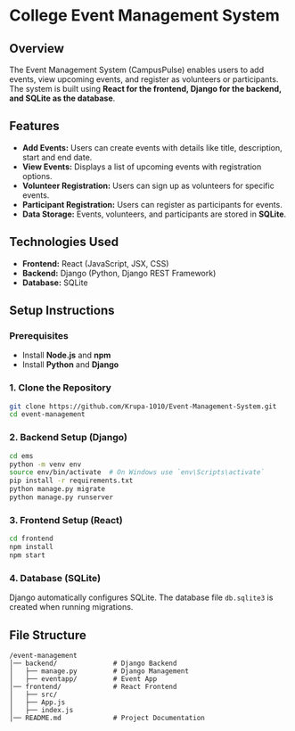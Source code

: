 # College Event Management System

## Overview
The Event Management System (CampusPulse) enables users to add events, view upcoming events, and register as volunteers or participants. The system is built using **React for the frontend, Django for the backend, and SQLite as the database**.

## Features
- **Add Events:** Users can create events with details like title, description, start and end date.
- **View Events:** Displays a list of upcoming events with registration options.
- **Volunteer Registration:** Users can sign up as volunteers for specific events.
- **Participant Registration:** Users can register as participants for events.
- **Data Storage:** Events, volunteers, and participants are stored in **SQLite**.

## Technologies Used
- **Frontend:** React (JavaScript, JSX, CSS)
- **Backend:** Django (Python, Django REST Framework)
- **Database:** SQLite

## Setup Instructions
### Prerequisites
- Install **Node.js** and **npm**
- Install **Python** and **Django**

### 1. Clone the Repository
```sh
git clone https://github.com/Krupa-1010/Event-Management-System.git
cd event-management
```

### 2. Backend Setup (Django)
```sh
cd ems
python -m venv env
source env/bin/activate  # On Windows use `env\Scripts\activate`
pip install -r requirements.txt
python manage.py migrate
python manage.py runserver
```

### 3. Frontend Setup (React)
```sh
cd frontend
npm install
npm start
```

### 4. Database (SQLite)
Django automatically configures SQLite. The database file `db.sqlite3` is created when running migrations.

## File Structure
```
/event-management
│── backend/              # Django Backend
│   ├── manage.py         # Django Management
│   ├── eventapp/         # Event App
│── frontend/             # React Frontend
│   ├── src/
│   ├── App.js
│   ├── index.js
│── README.md             # Project Documentation
```



